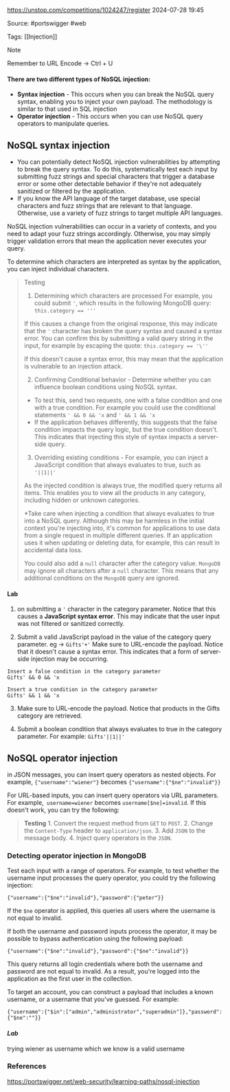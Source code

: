 https://unstop.com/competitions/1024247/register
2024-07-28 19:45

Source: #portswigger #web 

Tags: [[Injection]]

> [!NOTE]
>  Remember to URL Encode -> Ctrl + U

#### There are two different types of NoSQL injection:

- **Syntax injection** - This occurs when you can break the NoSQL query syntax, enabling you to inject your own payload. The methodology is similar to that used in SQL injection
- **Operator injection** - This occurs when you can use NoSQL query operators to manipulate queries.
## NoSQL syntax injection

- You can potentially detect NoSQL injection vulnerabilities by attempting to break the query syntax. To do this, systematically test each input by submitting fuzz strings and special characters that trigger a database error or some other detectable behavior if they're not adequately sanitized or filtered by the application.
- If you know the API language of the target database, use special characters and fuzz strings that are relevant to that language. Otherwise, use a variety of fuzz strings to target multiple API languages.

NoSQL injection vulnerabilities can occur in a variety of contexts, and you need to adapt your fuzz strings accordingly. Otherwise, you may simply trigger validation errors that mean the application never executes your query. 

 To determine which characters are interpreted as syntax by the application, you can inject individual characters. 
 
>  Testing
> 
> 1. Determining which characters are processed
> 	For example, you could submit `'`, which results in the following MongoDB query:
> 	`this.category == '''`
> 	
> 	If this causes a change from the original response, this may indicate that the `'` character has broken the query syntax and caused a syntax error. You can confirm this by submitting a valid query string in the input, for example by escaping the quote:
> 	`this.category == '\''`
> 	
> 	If this doesn't cause a syntax error, this may mean that the application is vulnerable to an injection attack.
> 
> 2. Confirming Conditional behavior - Determine whether you can influence boolean conditions using NoSQL syntax.
> 	- To test this, send two requests, one with a false condition and one with a true condition. For example you could use the conditional statements `' && 0 && 'x` and `' && 1 && 'x` 
> 	- If the application behaves differently, this suggests that the false condition impacts the query logic, but the true condition doesn't. This indicates that injecting this style of syntax impacts a server-side query. 
> 
> 3. Overriding existing conditions - 
> 	 For example, you can inject a JavaScript condition that always evaluates to true, such as `'||1||'`
> 	 
> 	As the injected condition is always true, the modified query returns all items. This enables you to view all the products in any category, including hidden or unknown categories.
> 	
> 	*Take care when injecting a condition that always evaluates to true into a NoSQL query. Although this may be harmless in the initial context you're injecting into, it's common for applications to use data from a single request in multiple different queries. If an application uses it when updating or deleting data, for example, this can result in accidental data loss.
> 	
> 	You could also add a `null` character after the category value. `MongoDB` may ignore all characters after a `null` character. This means that any additional conditions on the `MongoDB` query are ignored.
#### Lab

1. on submitting a `'` character in the category parameter. Notice that this causes a **JavaScript syntax error**. This may indicate that the user input was not filtered or sanitized correctly.

2. Submit a valid JavaScript payload in the value of the category query parameter. eg -> `Gifts'+'`
	 Make sure to URL-encode the payload. Notice that it doesn't cause a syntax error. This indicates that a form of server-side injection may be occurring.

```
Insert a false condition in the category parameter
Gifts' && 0 && 'x

Insert a true condition in the category parameter
Gifts' && 1 && 'x
```
3. Make sure to URL-encode the payload. Notice that products in the Gifts category are retrieved.

4. Submit a boolean condition that always evaluates to true in the category parameter. For example:
`Gifts'||1||'`
## NoSQL operator injection

in JSON messages, you can insert query operators as nested objects. For example, `{"username":"wiener"}` becomes `{"username":{"$ne":"invalid"}}`

For URL-based inputs, you can insert query operators via URL parameters. For example,` username=wiener` becomes `username[$ne]=invalid`. If this doesn't work, you can try the following:

>**Testing** 
    1. Convert the request method from `GET` to `POST`.
    2. Change the `Content-Type` header to `application/json`.
    3. Add `JSON` to the message body.
    4. Inject query operators in the `JSON`.

### Detecting operator injection in MongoDB

Test each input with a range of operators. For example, to test whether the username input processes the query operator, you could try the following injection:
```
{"username":{"$ne":"invalid"},"password":{"peter"}}
```

If the `$ne` operator is applied, this queries all users where the username is not equal to invalid.

If both the username and password inputs process the operator, it may be possible to bypass authentication using the following payload:
```
{"username":{"$ne":"invalid"},"password":{"$ne":"invalid"}}
```

This query returns all login credentials where both the username and password are not equal to invalid. As a result, you're logged into the application as the first user in the collection.

To target an account, you can construct a payload that includes a known username, or a username that you've guessed. For example:
```
{"username":{"$in":["admin","administrator","superadmin"]},"password":{"$ne":""}}
```
#### *Lab*

trying wiener as username which we know is a valid username 











### References
https://portswigger.net/web-security/learning-paths/nosql-injection